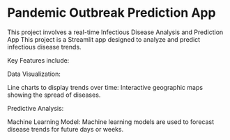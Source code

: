 # Pandemic Outbreak Prediction App
This project involves a real-time Infectious Disease Analysis and Prediction App
This project is a Streamlit app designed to analyze and predict infectious disease trends. 


Key Features include: 

Data Visualization:

Line charts to display trends over time: Interactive geographic maps showing the spread of diseases.

Predictive Analysis:

Machine Learning Model: Machine learning models are used to forecast disease trends for future days or weeks.
